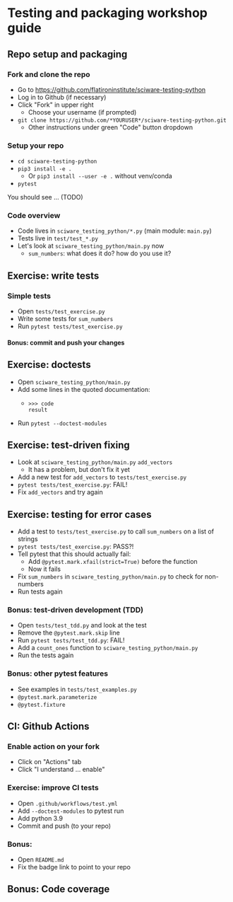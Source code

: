 # Testing and packaging workshop guide


## Repo setup and packaging

### Fork and clone the repo

- Go to https://github.com/flatironinstitute/sciware-testing-python
- Log in to Github (if necessary)
- Click "Fork" in upper right
   - Choose your username (if prompted)
- `git clone https://github.com/*YOURUSER*/sciware-testing-python.git`
   - Other instructions under green "Code" button dropdown


### Setup your repo

- `cd sciware-testing-python`
- `pip3 install -e .`
   - Or `pip3 install --user -e .` without venv/conda
- `pytest`

You should see ... (TODO)


### Code overview

- Code lives in `sciware_testing_python/*.py` (main module: `main.py`)
- Tests live in `test/test_*.py`
- Let's look at `sciware_testing_python/main.py` now
   - `sum_numbers`: what does it do? how do you use it?


## Exercise: write tests

### Simple tests

- Open `tests/test_exercise.py`
- Write some tests for `sum_numbers`
- Run `pytest tests/test_exercise.py`

#### Bonus: commit and push your changes


## Exercise: doctests

- Open `sciware_testing_python/main.py`
- Add some lines in the quoted documentation:
   - ```
     >>> code
     result
     ```
- Run `pytest --doctest-modules`


## Exercise: test-driven fixing

- Look at `sciware_testing_python/main.py` `add_vectors`
   - It has a problem, but don't fix it yet
- Add a new test for `add_vectors` to `tests/test_exercise.py`
- `pytest tests/test_exercise.py`: FAIL!
- Fix `add_vectors` and try again


## Exercise: testing for error cases

- Add a test to `tests/test_exercise.py` to call `sum_numbers` on a list of strings
- `pytest tests/test_exercise.py`: PASS?!
- Tell pytest that this should actually fail:
   - Add `@pytest.mark.xfail(strict=True)` before the function
   - Now it fails
- Fix `sum_numbers` in `sciware_testing_python/main.py` to check for non-numbers
- Run tests again


### Bonus: test-driven development (TDD)

- Open `tests/test_tdd.py` and look at the test
- Remove the `@pytest.mark.skip` line
- Run `pytest tests/test_tdd.py`: FAIL!
- Add a `count_ones` function to `sciware_testing_python/main.py`
- Run the tests again


### Bonus: other pytest features

- See examples in `tests/test_examples.py`
- `@pytest.mark.parameterize`
- `@pytest.fixture`



## CI: Github Actions

### Enable action on your fork

- Click on "Actions" tab
- Click "I understand ... enable"


### Exercise: improve CI tests

- Open `.github/workflows/test.yml`
- Add `--doctest-modules` to pytest run
- Add python 3.9
- Commit and push (to your repo)


### Bonus: 

- Open `README.md`
- Fix the badge link to point to your repo



## Bonus: Code coverage
